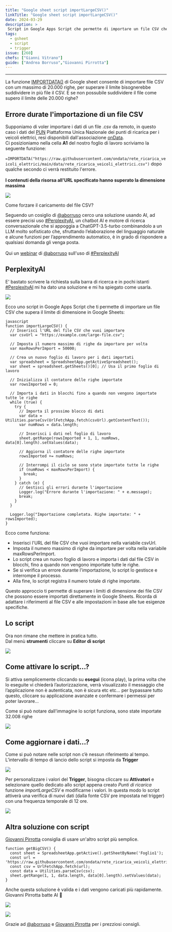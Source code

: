 ```yaml
---
title: "Google sheet script importLargeCSV()"
linkTitle: "Google sheet script importLargeCSV()"
date: 2024-03-29
description: >
 Script in Google Apps Script che permette di importare un file CSV che supera il limite di dimensione in Google Sheets.
tags:
  - gsheet
  - script
  - trigger
issue: [260]
chefs: ["Gianni Vitrano"]
guide: ["Andrea Borruso","Giovanni Pirrotta"]
---
```


---

La funzione [IMPORTDATA()](https://support.google.com/docs/answer/3093335?hl=en) di Google sheet consente di importare file CSV con um massimo di 20.000 righe, per superare il limite bisognerebbe suddividere in più file il CSV. E se non possubile suddividere il file come supero il limite delle 20.000 righe?

## Errore durate l'importazione di un file CSV
Supponiamo di voler importare i dati di un file .csv da remoto, in questo caso i dati del [PUN](https://www.piattaformaunicanazionale.it/) Piattaforma Unica Nazionale dei punti di ricarica per i veicoli elettrici, resi disponibili dall'associazione [onData](https://github.com/ondata/rete_ricarica_veicoli_elettrici). <br>
Ci posizioniamo nella  cella **A1** del nostro foglio di lavoro scriviamo la seguente funzione:<br><br>
```=IMPORTDATA("https://raw.githubusercontent.com/ondata/rete_ricarica_veicoli_elettrici/main/data/rete_ricarica_veicoli_elettrici.csv")```
dopo qualche secondo ci verrà restituito l'errore. <br><br>
**I contenuti della risorsa all'URL specificato hanno superato la dimensione massima**

![](errore.png)

Come forzare il caricamento del file CSV?

Seguendo un cosiglio di [@aborruso](https://twitter.com/aborruso) cerco una soluzione usando AI, ad essere precisi uso [#PerplexityAI](https://www.perplexity.ai/), un chatbot AI e motore di ricerca conversazionale che si appoggia a ChatGPT-3.5-turbo combinandolo a un LLM molto sofisticato che, sfruttando l’elaborazione del linguaggio naturale e alcune funzioni per l’apprendimento automatico, è in grado di rispondere a qualsiasi domanda gli venga posta.<br><br>
Qui un [webinar](https://www.youtube.com/watch?v=s63f90pUu0Y) di [@aborruso](https://twitter.com/aborruso) sull'uso di [#PerplexityAI](https://www.perplexity.ai/)

## PerplexityAI
E' bastato scrivere la richiesta sulla barra di ricerca e in pochi istanti [#PerplexityAI](https://www.perplexity.ai/) mi ha dato una soluzione e mi ha spiegato come usarla.

![](perplexity.png)

Ecco uno script in Google Apps Script che ti permette di importare un file CSV che supera il limite di dimensione in Google Sheets:

```
javascript
function importLargeCSV() {
  // Inserisci l'URL del file CSV che vuoi importare
  var csvUrl = "https://example.com/large-file.csv";
  
  // Imposta il numero massimo di righe da importare per volta
  var maxRowsPerImport = 50000;
  
  // Crea un nuovo foglio di lavoro per i dati importati
  var spreadsheet = SpreadsheetApp.getActiveSpreadsheet();
  var sheet = spreadsheet.getSheets()[0]; // Usa il primo foglio di lavoro
  
  // Inizializza il contatore delle righe importate
  var rowsImported = 0;
  
  // Importa i dati in blocchi fino a quando non vengono importate tutte le righe
  while (true) {
    try {
      // Importa il prossimo blocco di dati
      var data = Utilities.parseCsv(UrlFetchApp.fetch(csvUrl).getContentText());
      var numRows = data.length;
      
      // Inserisci i dati nel foglio di lavoro
      sheet.getRange(rowsImported + 1, 1, numRows, data[0].length).setValues(data);
      
      // Aggiorna il contatore delle righe importate
      rowsImported += numRows;
      
      // Interrompi il ciclo se sono state importate tutte le righe
      if (numRows < maxRowsPerImport) {
        break;
      }
    } catch (e) {
      // Gestisci gli errori durante l'importazione
      Logger.log("Errore durante l'importazione: " + e.message);
      break;
    }
  }
  
  Logger.log("Importazione completata. Righe importate: " + rowsImported);
}
```

Ecco come funziona:
-    Inserisci l'URL del file CSV che vuoi importare nella variabile csvUrl.
-    Imposta il numero massimo di righe da importare per volta nella variabile maxRowsPerImport.
-    Lo script crea un nuovo foglio di lavoro e importa i dati dal file CSV in blocchi, fino a quando non vengono importate tutte le righe.
-    Se si verifica un errore durante l'importazione, lo script lo gestisce e interrompe il processo.
-    Alla fine, lo script registra il numero totale di righe importate.

Questo approccio ti permette di superare i limiti di dimensione dei file CSV che possono essere importati direttamente in Google Sheets. Ricorda di adattare i riferimenti al file CSV e alle impostazioni in base alle tue esigenze specifiche.

## Lo script
Ora non rimane che mettere in pratica tutto.<br>
Dal menù **strumenti**  cliccare su **Editor di script** 

![](script.png)

## Come attivare lo script…?
Si attiva semplicemente cliccando su **esegui** (icona play), la prima volta che lo eseguite vi chiederà l’autorizzazione, verrà visualizzato il messaggio che l’applicazione non è autenticata, non è sicura etc etc… per bypassare tutto questo, cliccare su applicazione avanzate e confermare i permessi per poter lavorare…

Come si può notare dall'immagine lo script funziona, sono state importate 32.008 righe

![](import.png)

## Come aggiornare i dati...?

Come si può notare nelle script non c’è nessun riferimento al tempo. L’intervallo di tempo di lancio dello script si imposta da **Trigger**

![](trigger_01.png)

Per personalizzare i valori del **Trigger**, bisogna cliccare su **Attivatori** e selezionare quello dedicato allo script appena creato *Punti di ricarica* funzione *importLargeCSV* e modificarne i valori. In questa modo lo script attiverà una verifica di nuovi dati (dalla fonte CSV pre impostata nel trigger) con una frequenza temporale di 12 ore.

![](trigger.png)

## Altra soluzione con script
[Giovanni Pirrotta](https://twitter.com/gpirrotta) consiglia di usare un'altro script più semplice.

```
function getBigCSV() {
  const sheet = SpreadsheetApp.getActive().getSheetByName('Foglio1');
  const url = 'https://raw.githubusercontent.com/ondata/rete_ricarica_veicoli_elettrici/main/data/rete_ricarica_veicoli_elettrici.csv';
  const csv = UrlFetchApp.fetch(url);
  const data = Utilities.parseCsv(csv);
  sheet.getRange(1, 1, data.length, data[0].length).setValues(data);
}
```

Anche questa soluzione è valida e i dati vengono caricati più rapidamente. Giovanni Pirrotta batte AI 🙂

![](gpirrotta_02.png)

![](gpirrotta_01.png)

Grazie ad [@aborruso](https://twitter.com/aborruso) e [Giovanni Pirrotta](https://twitter.com/gpirrotta) per i prezziosi consigli.